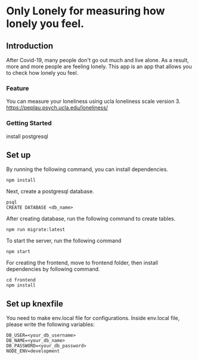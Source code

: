 # Only Lonely for measuring how lonely you feel.


## Introduction

After Covid-19, many people don't go out much and live alone. As a result, more and more people are feeling lonely. This app is an app that allows you to check how lonely you feel.

### Feature

You can measure your loneliness using ucla loneliness scale version 3.
https://peplau.psych.ucla.edu/loneliness/


### Getting Started

install postgresql


## Set up

By running the following command, you can install dependencies.
```
npm install
```
Next, create a postgresql database.
```
psql
CREATE DATABASE <db_name>
```

After creating database, run the following command to create tables.
```
npm run migrate:latest

```
To start the server, run the following command
```
npm start
```
For creating the frontend, move to frontend folder, then install dependencies by following command.
```
cd frontend
npm install
```

## Set up knexfile

You need to make env.local file for configurations. Inside env.local file, please write the following variables:
```
DB_USER=<your_db_username>
DB_NAME=<your_db_name>
DB_PASSWORD=<your_db_password>
NODE_ENV=development
```



